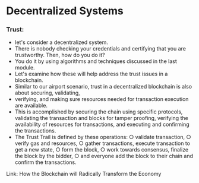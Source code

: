 # Decentralized Systems

### Trust:

- let's consider a decentralized system. 
- There is nobody checking your credentials and certifying that you are trustworthy. Then, how do you do it? 
- You do it by using algorithms and techniques discussed in the last module. 
- Let's examine how these will help address the trust issues in a blockchain. 
- Similar to our airport scenario, trust in a decentralized blockchain is also about securing, validating, 
- verifying, and making sure resources needed for transaction execution are available. 
- This is accomplished by securing the chain using specific protocols, validating the transaction and blocks for tamper proofing, verifying the availability of resources for transactions, and executing and confirming the transactions. 
- The Trust Trail is defined by these operations:
	○ validate transaction, 
	○ verify gas and resources, 
	○ gather transactions, execute transaction to get a new state, 
	○ form the block, 
	○ work towards consensus, finalize the block by the bidder, 
	○ and everyone add the block to their chain and confirm the transactions.

Link:
How the Blockchain will Radically Transform the Economy

